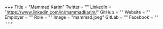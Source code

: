+++
Title = "Mammad Karim"
Twitter = ""
LinkedIn = "https://www.linkedin.com/in/mammadkarim/"
GitHub = ""
Website = ""
Employer = ""
Role = ""
Image = "mammad.jpeg"
GitLab = ""
Facebook = ""
+++
